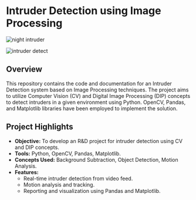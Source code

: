 # Intruder Detection using Image Processing



![night intruder](https://github.com/somia20/Intruder-Detection-System-Day-and-Night-Vision-/assets/108867754/73485d58-4b89-4e4d-ac50-4961ba88f157)



![intruder detect](https://github.com/somia20/Intruder-Detection-System-Day-and-Night-Vision-/assets/108867754/341b59e2-985a-45f7-ba66-447aacc67ac1)



## Overview

This repository contains the code and documentation for an Intruder Detection system based on Image Processing techniques. The project aims to utilize Computer Vision (CV) and Digital Image Processing (DIP) concepts to detect intruders in a given environment using Python. OpenCV, Pandas, and Matplotlib libraries have been employed to implement the solution.

## Project Highlights

- **Objective:** To develop an R&D project for intruder detection using CV and DIP concepts.
- **Tools:** Python, OpenCV, Pandas, Matplotlib.
- **Concepts Used:** Background Subtraction, Object Detection, Motion Analysis.
- **Features:**
  - Real-time intruder detection from video feed.
  - Motion analysis and tracking.
  - Reporting and visualization using Pandas and Matplotlib.
  
